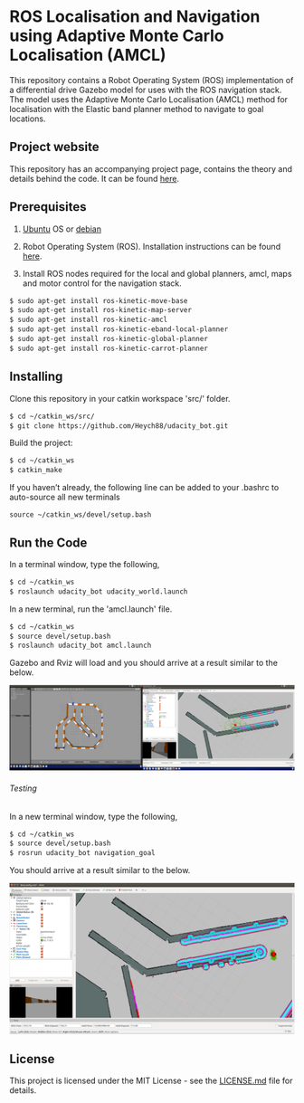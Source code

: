 # ROS Localisation and Navigation using Adaptive Monte Carlo Localisation (AMCL)

This repository contains a Robot Operating System (ROS) implementation of a differential drive Gazebo model for uses with the ROS navigation stack.
The model uses the Adaptive Monte Carlo Localisation (AMCL) method for localisation with the Elastic band planner method to navigate to goal locations.

## Project website

This repository has an accompanying project page, contains the theory and details behind the code. It can be found [here](https://www.haidynmcleod.com/ROS_diff_drive_navigation).

## Prerequisites

1. [Ubuntu](https://www.ubuntu.com/) OS or [debian](https://www.debian.org/distrib/)

2. Robot Operating System (ROS). Installation instructions can be found [here](http://wiki.ros.org/ROS/Installation).

3. Install ROS nodes required for the local and global planners, amcl, maps and motor control for the navigation stack.

```sh
$ sudo apt-get install ros-kinetic-move-base
$ sudo apt-get install ros-kinetic-map-server
$ sudo apt-get install ros-kinetic-amcl
$ sudo apt-get install ros-kinetic-eband-local-planner
$ sudo apt-get install ros-kinetic-global-planner
$ sudo apt-get install ros-kinetic-carrot-planner
```

## Installing

Clone this repository in your catkin workspace 'src/' folder.

```sh
$ cd ~/catkin_ws/src/
$ git clone https://github.com/Heych88/udacity_bot.git
```

Build the project:
```sh
$ cd ~/catkin_ws
$ catkin_make
```

If you haven’t already, the following line can be added to your .bashrc to auto-source all new terminals
```
source ~/catkin_ws/devel/setup.bash
```

## Run the Code

In a terminal window, type the following,
```sh
$ cd ~/catkin_ws
$ roslaunch udacity_bot udacity_world.launch
```

In a new terminal, run the 'amcl.launch' file.
```sh
$ cd ~/catkin_ws
$ source devel/setup.bash
$ roslaunch udacity_bot amcl.launch
```

Gazebo and Rviz will load and you should arrive at a result similar to the below.

![Gazebo & RViz with costmap](images/RvizGazebo.png)

###### Testing 

In a new terminal window, type the following,
```sh
$ cd ~/catkin_ws
$ source devel/setup.bash
$ rosrun udacity_bot navigation_goal
```
You should arrive at a result similar to the below.

![navigation to a goal location](images/nav_goal.png)

## License

This project is licensed under the MIT License - see the [LICENSE.md](LICENSE.md) file for details.
